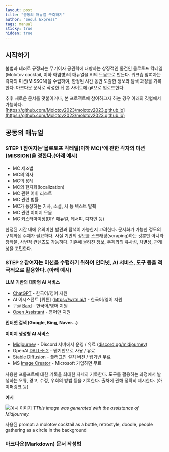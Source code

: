 ```yaml
---
layout: post
title: "공동의 매뉴얼 구축하기"
author: "Seoul Express"
tags: manual
sticky: true
hidden: true
---
```


## 시작하기  

불법과 테러로 규정되는 무기이자 공권력에 대항하는 상징적인 물건인 몰로토프 칵테일(Molotov cocktail, 이하 화염병)의 매뉴얼을 AI의 도움으로 만든다. 
워크숍 참여자는 각자의 미션(MISSON)을 수립하여, 한정된 시간 동안 도출한 정보와 탐색 과정을 기록한다. 마크다운 문서로 작성한 뒤 본 사이트에 git으로 업로드한다. 

추후 새로운 문서를 덧붙이거나, 본 프로젝트에 참여하고자 하는 경우 아래의 깃헙에서 가능하다.  
[https://github.com/Molotov2023/molotov2023.github.io](https://github.com/Molotov2023/molotov2023.github.io)

## 공동의 매뉴얼 

### STEP 1 참여자는'몰로토프 칵테일(이하 MC)'에 관한 각자의 미션(MISSION)을 정한다.(아래 예시)
- MC 제조법
- MC의 역사
- MC의 용례
- MC의 현지화(localization)
- MC 관련 어휘 리스트
- MC 관련 법률
- MC가 등장하는 기사, 소설, 시 등 텍스트 발췌
- MC 관련 이미지 모음
- MC 커스터마이징(DIY 매뉴얼, 레서피, 디자인 등)  

한정된 시간 내에 유의미한 발견과 탐색이 가능한지 고려한다. 
문서화가 가능한 정도의 구체화된 주제가 필요하다. 
사실 기반의 정보를 스크래핑(scraping)하는 것뿐만 아니라 창작물, 사변적 컨텐츠도 가능하다. 
기존에 올려진 정보, 주제와의 유사성, 차별성, 관계성을 고민한다. 


### STEP 2 참여자는 미션을 수행하기 위하여 인터넷, AI 서비스, 도구 등을 적극적으로 활용한다. (아래 예시)

**LLM 기반의 대화형 AI 서비스**
- [ChatGPT](https://chat.openai.com/) - 한국어/영어 지원 
- AI 어시스턴트 [뤼튼] (https://wrtn.ai/) - 한국어/영어 지원
- 구글 [Bard](https://bard.google.com/) - 한국어/영어 지원 
- [Open Assistant](https://open-assistant.io/ ) - 영어만 지원 

**인터넷 검색 (Google, Bing, Naver…)**

**이미지 생성형 AI 서비스** 
- [Midjourney](www.midjourney.com) - Discord 서버에서 운영 / 유료 ([discord.gg/midjourney](discord.gg/midjourney))
- OpenAI [DALL-E 2](https://labs.openai.com/) - 웹기반으로 사용 / 유료 
- [Stable Diffusion](https://stablediffusionweb.com/) - 플러그인 설치 버전 / 웹기반 무료
- MS [Image Creator](https://www.bing.com/create ) - Microsoft 가입하면 무료 

사용한 프롬프트에 대한 기록을 최대한 자세히 기록한다. 
도구를 활용하는 과정에서 발생하는 오류, 경고, 수정, 우회의 방법 등을 기록한다. 
출처에 관해 정확히 제시한다. (하이퍼링크 등)

**예시** 

![예시 이미지](https://placehold.it/700x400 "This image was generated with the assistance of Midjourney.")
_TThis image was generated with the assistance of Midjourney._

사용된 prompt:
a molotov cocktail as a bottle, retrostyle, doodle, people gathering as a circle in the background


### 마크다운(Markdown) 문서 작성법 
